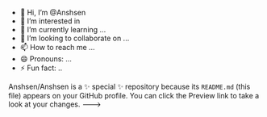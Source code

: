 - 👋 Hi, I’m @Anshsen
- 👀 I’m interested in 
- 🌱 I’m currently learning ...
- 💞️ I’m looking to collaborate on ...
- 📫 How to reach me ...
- 😄 Pronouns: ...
- ⚡ Fun fact: ..

Anshsen/Anshsen is a ✨ special ✨ repository because its `README.md` (this file) appears on your GitHub profile.
You can click the Preview link to take a look at your changes.
--->
